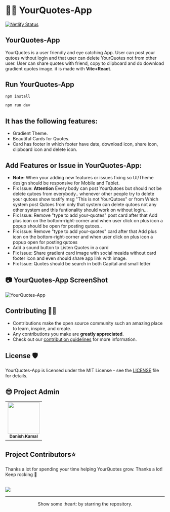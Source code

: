 # 👩‍💻 YourQuotes-App
[![Netlify Status](https://api.netlify.com/api/v1/badges/5dc02221-5e8b-406d-a59b-72c0a563baa6/deploy-status)](https://app.netlify.com/sites/your-quotess/deploys)

## YourQuotes-App
YourQuotes is a user friendly and eye catching App. User can post your qutoes without login and that user can delete YourQuotes not from other user. User can share quotes with friend, copy to clipboard and do download gradient quotes image. it is made with **Vite+React**. 

## Run YourQuotes-App

```bash
npm install
```

```bash
npm run dev
```

## It has the following features:
- Gradient Theme.
- Beautiful Cards for Quotes.
- Card has footer in which footer have date, download icon, share icon, clipboard icon and delete icon.

## Add Features or Issue in YourQuotes-App:
- **Note:** When your adding new features or issues fixing so UI/Theme design should be responsive for Mobile and Tablet.
- Fix Issue: **Attention** Every body can post YourQutoes but should not be delete qutoes from everybody.. whenever other people try to delete your qutoes show tostify msg "This is not YourQutoes" or from Which system post Qutoes from only that system can delete qutoes not any other system and this funtionality should work on without login...
- Fix Issue: Remove "type to add your-quotes" post card after that Add plus icon on the bottom-right-corner and when user click on plus icon a popup should be open for posting qutoes.. 
- Fix issue: Remove "type to add your-quotes" card after that Add plus icon on the bottom-right-corner and when user click on plus icon a popup open for posting qutoes
- Add a sound button to Listen Quotes in a card
- Fix issue: Share gradient card image with social meaida without card footer icon and even should share app link with image.
- Fix Issue: Quotes should be search in both Capital and small letter


## 📷 YourQuotes-App ScreenShot
![YourQuotes-App](https://user-images.githubusercontent.com/46997504/193424758-5301082f-ae4e-4d34-987e-d0d43c6f6169.PNG)

## Contributing 👨‍💻 

- Contributions make the open source community such an amazing place to learn, inspire, and create.
- Any contributions you make are **greatly appreciated**.
- Check out our [contribution guidelines](/CONTRIBUTING.md) for more information.


## License 🛡️ 

YourQuotes-App is licensed under the MIT License - see the [LICENSE](LICENSE) file for details.

## 😎 Project Admin

<table>
  <tr>
<td align="center"><a href="https://github.com/danishzayan"><img src="https://avatars.githubusercontent.com/u/46997504?v=4" width="100px;" alt=""/><br /><sub><b>Danish Kamal</b></sub></a></td>
  </tr>
</table>
<h2>Project Contributors⭐</h2> 
Thanks a lot for spending your time helping YourQuotes grow. Thanks a lot! Keep rocking 🍻<br />

<a href="https://github.com/danishzayan/YourQuotes-App/graphs/contributors" align="center"> <br />
  <img src="https://contrib.rocks/image?repo=danishzayan/YourQuotes-App" /> 
</a>
<hr>
<p align="center">
  Show some :heart: by starring the repository.
</p>



